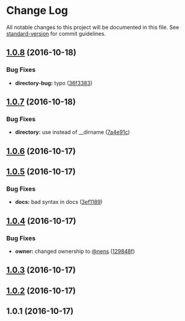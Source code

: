 # Change Log

All notable changes to this project will be documented in this file. See [standard-version](https://github.com/conventional-changelog/standard-version) for commit guidelines.

<a name="1.0.8"></a>
## [1.0.8](https://github.com/nens/buck-trap/compare/v1.0.7...v1.0.8) (2016-10-18)


### Bug Fixes

* **directory-bug:** typo ([36f3383](https://github.com/nens/buck-trap/commit/36f3383))



<a name="1.0.7"></a>
## [1.0.7](https://github.com/nens/buck-trap/compare/v1.0.6...v1.0.7) (2016-10-18)


### Bug Fixes

* **directory:** use  instead of __dirname ([7a4e91c](https://github.com/nens/buck-trap/commit/7a4e91c))



<a name="1.0.6"></a>
## [1.0.6](https://github.com/nens/buck-trap/compare/v1.0.5...v1.0.6) (2016-10-17)



<a name="1.0.5"></a>
## [1.0.5](https://github.com/nens/buck-trap/compare/v1.0.4...v1.0.5) (2016-10-17)


### Bug Fixes

* **docs:** bad syntax in docs ([3ef1189](https://github.com/nens/buck-trap/commit/3ef1189))



<a name="1.0.4"></a>
## [1.0.4](https://github.com/nens/buck-trap/compare/v1.0.3...v1.0.4) (2016-10-17)


### Bug Fixes

* **owner:** changed ownership to [@nens](https://github.com/nens) ([129848f](https://github.com/nens/buck-trap/commit/129848f))



<a name="1.0.3"></a>
## [1.0.3](https://github.com/fritzvd/buck-trap/compare/v1.0.2...v1.0.3) (2016-10-17)



<a name="1.0.2"></a>
## [1.0.2](https://github.com/fritzvd/buck-trap/compare/v1.0.1...v1.0.2) (2016-10-17)



<a name="1.0.1"></a>
## 1.0.1 (2016-10-17)
